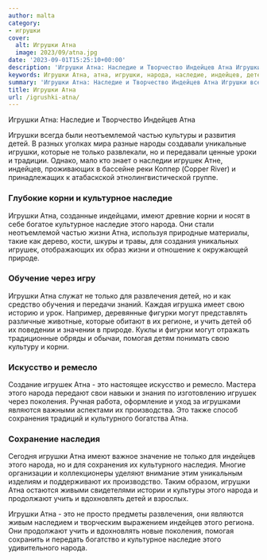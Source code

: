 ```yaml
---
author: malta
category:
- игрушки
cover:
  alt: Игрушки Атна
  image: 2023/09/atna.jpg
date: '2023-09-01T15:25:10+00:00'
description: 'Игрушки Атна: Наследие и Творчество Индейцев Атна Игрушки всегда были неотъемлемой частью культуры и развития детей. В разных уголках мира разные народы...'
keywords: Игрушки Атна, атна, игрушки, народа, наследие, индейцев, детей, игрушек, только, корни, культурное, учить, это, неотъемлемой, частью, культуры
summary: 'Игрушки Атна: Наследие и Творчество Индейцев Атна Игрушки всегда были неотъемлемой частью культуры и развития детей. В разных уголках мира разные народы...'
title: Игрушки Атна
url: /igrushki-atna/
---
```


Игрушки Атна: Наследие и Творчество Индейцев Атна

Игрушки всегда были неотъемлемой частью культуры и развития детей. В разных уголках мира разные народы создавали уникальные игрушки, которые не только развлекали, но и передавали ценные уроки и традиции. Однако, мало кто знает о наследии игрушек Атне, индейцев, проживающих в бассейне реки Коппер (Copper River) и принадлежащих к атабаскской этнолингвистической группе.

### Глубокие корни и культурное наследие

Игрушки Атна, созданные индейцами, имеют древние корни и носят в себе богатое культурное наследие этого народа. Они стали неотъемлемой частью жизни Атна, используя природные материалы, такие как дерево, кости, шкуры и травы, для создания уникальных игрушек, отображающих их образ жизни и отношение к окружающей природе.

### Обучение через игру

Игрушки Атна служат не только для развлечения детей, но и как средство обучения и передачи знаний. Каждая игрушка имеет свою историю и урок. Например, деревянные фигурки могут представлять различные животные, которые обитают в их регионе, и учить детей об их поведении и значении в природе. Куклы и фигурки могут отражать традиционные обряды и обычаи, помогая детям понимать свою культуру и корни.

### Искусство и ремесло

Создание игрушек Атна \- это настоящее искусство и ремесло. Мастера этого народа передают свои навыки и знания по изготовлению игрушек через поколения. Ручная работа, оформление и уход за игрушками являются важными аспектами их производства. Это также способ сохранения традиций и культурного богатства Атна.

### Сохранение наследия

Сегодня игрушки Атна имеют важное значение не только для индейцев этого народа, но и для сохранения их культурного наследия. Многие организации и коллекционеры уделяют внимание этим уникальным изделиям и поддерживают их производство. Таким образом, игрушки Атна остаются живыми свидетелями истории и культуры этого народа и продолжают учить и вдохновлять детей и взрослых.

Игрушки Атна \- это не просто предметы развлечения, они являются живым наследием и творческим выражением индейцев этого региона. Они продолжают учить и вдохновлять новые поколения, помогая сохранить и передать богатство и культурное наследие этого удивительного народа.
